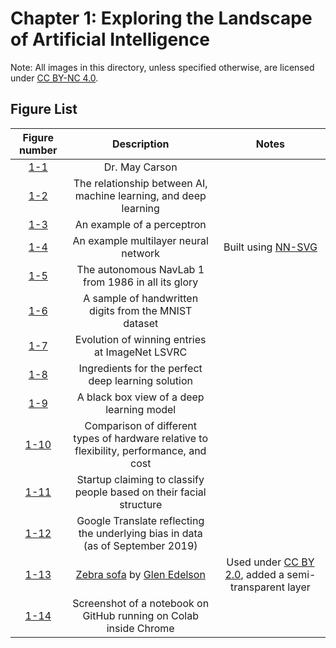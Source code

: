 # Chapter 1: Exploring the Landscape of Artificial Intelligence

Note: All images in this directory, unless specified otherwise, are licensed under [CC BY-NC 4.0](https://creativecommons.org/licenses/by-nc/4.0/legalcode).

## Figure List

| Figure number | Description | Notes |
|:---:|:---:|:---:|
| [1-1](1-may-carson.png?raw=true) | Dr. May Carson | |
| [1-2](2-ai-terminology.png?raw=true) | The relationship between AI, machine learning, and deep learning | |
| [1-3](3-perceptron.png?raw=true) | An example of a perceptron | |
| [1-4](4-neural-network.png?raw=true) | An example multilayer neural network | Built using [NN-SVG](http://alexlenail.me/NN-SVG/) | |
| [1-5](http://www.cs.cmu.edu/Groups/ahs/navlab_list.html) | The autonomous NavLab 1 from 1986 in all its glory | |
| [1-6](6-mnist.png?raw=true) | A sample of handwritten digits from the MNIST dataset | |
| [1-7](7-imagenet-accuracy.png?raw=true) | Evolution of winning entries at ImageNet LSVRC | |
| [1-8](8-deep-learning-solution.png?raw=true) | Ingredients for the perfect deep learning solution | |
| [1-9](9-cat.png?raw=true) | A black box view of a deep learning model | |
| [1-10](10-hardware-chart.png?raw=true) | Comparison of different types of hardware relative to flexibility, performance, and cost | |
| [1-11](https://www.faception.com/) | Startup claiming to classify people based on their facial structure | |
| [1-12](12-google-translate-bias.png?raw=true) | Google Translate reflecting the underlying bias in data (as of September 2019) | |
| [1-13](13-zebra-sofa.jpg?raw=true) | [Zebra sofa](https://www.flickr.com/photos/glenirah/2781264490) by [Glen Edelson](https://www.flickr.com/photos/glenirah) | Used under [CC BY 2.0](https://creativecommons.org/licenses/by/2.0/), added a semi-transparent layer |
| [1-14](14-colab.png?raw=true) | Screenshot of a notebook on GitHub running on Colab inside Chrome | |